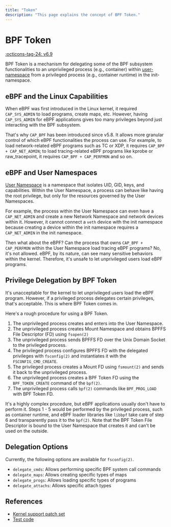 ```yaml
---
title: "Token"
description: "This page explains the concept of BPF Token."
---
```

# BPF Token 

<!-- [FEATURE_TAG](bpf_token) -->
[:octicons-tag-24: v6.9](https://github.com/torvalds/linux/commit/35f96de04127d332a5c5e8a155d31f452f88c76d)
<!-- [/FEATURE_TAG] -->

BPF Token is a mechanism for delegating some of the BPF subsystem functionalities to an unprivileged process (e.g., container) within [user-namespace](https://man7.org/linux/man-pages/man7/user_namespaces.7.html) from a privileged process (e.g., container runtime) in the init-namespace.

## eBPF and the Linux Capabilities

When eBPF was first introduced in the Linux kernel, it required `CAP_SYS_ADMIN` to load programs, create maps, etc. However, having `CAP_SYS_ADMIN` for eBPF applications gives too many privileges beyond just interacting with the BPF subsystem.

That's why `CAP_BPF` has been introduced since v5.8. It allows more granular control of which eBPF functionalities the process can use. For example, to load network-related eBPF programs such as TC or XDP, it requires `CAP_BPF + CAP_NET_ADMIN`; to load tracing-related eBPF programs like kprobe or raw_tracepoint, it requires `CAP_BPF + CAP_PERFMON` and so on.

## eBPF and User Namespaces

[User Namespace](https://man7.org/linux/man-pages/man7/user_namespaces.7.html) is a namespace that isolates UID, GID, keys, and capabilities. Within the User Namespace, a process can behave like having the root privilege, but only for the resources governed by the User Namespaces.

For example, the process within the User Namespace can even have a `CAP_NET_ADMIN` and create a new Network Namespace and network devices within it. However, it cannot connect a `veth` device with the init namespace because creating a device within the init namespace requires a `CAP_NET_ADMIN` in the init namespace.

Then what about the eBPF? Can the process that owns `CAP_BPF + CAP_PERFMON` within the User Namespace load tracing eBPF programs? No, it's not allowed. eBPF, by its nature, can see many sensitive behaviors within the kernel. Therefore, it's unsafe to let unprivileged users load eBPF programs.

## Privilege Delegation by BPF Token

It's unacceptable for the kernel to let unprivileged users load the eBPF program. However, if a privileged process delegates certain privileges, that's acceptable. This is where BPF Token comes in.

Here's a rough procedure for using a BPF Token.

1. The unprivileged process creates and enters into the User Namespace.
2. The unprivileged process creates Mount Namespace and obtains BPFFS File Descriptor (FD) using `fsopen(2)`
3. The unprivileged process sends BPFFS FD over the Unix Domain Socket to the privileged process.
4. The privileged process configures BPFFS FD with the delegated privileges with `fsconfig(2)` and instantiates it with the `FSCONFIG_CMD_CREATE`.
5. The privileged process creates a Mount FD using `fsmount(2)` and sends it back to the unprivileged process.
6. The unprivileged process creates a BPF Token FD using the `BPF_TOKEN_CREATE` command of the `bpf(2)`.
7. The unprivileged process calls `bpf(2)` commands like `BPF_PROG_LOAD` with BPF Token FD.

It's a highly complex procedure, but eBPF applications usually don't have to perform it. Steps 1 - 5 would be performed by the privileged process, such as container runtime, and eBPF loader libraries like `libbpf` take care of step 6 and transparently pass it to the `bpf(2)`. Note that the BPF Token File Descriptor is bound to the User Namespace that creates it and can't be used on the outside.

## Delegation Options

Currently, the following options are available for `fsconfig(2)`.

- `delegate_cmds`: Allows performing specific BPF system call commands
- `delegate_maps`: Allows creating specific types of maps
- `delegate_progs`: Allows loading specific types of programs
- `delegate_attachs`: Allows specific attach types

## References

- [Kernel support patch set](https://patchwork.kernel.org/project/linux-fsdevel/cover/20230919214800.3803828-1-andrii@kernel.org/)
- [Test code](https://github.com/torvalds/linux/blob/master/tools/testing/selftests/bpf/prog_tests/token.c)

